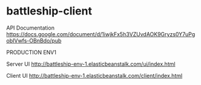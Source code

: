 battleship-client
=================

API Documentation
https://docs.google.com/document/d/1iwjkFx5h3VZUvdAOK9Gryzs0Y7uPgobIVwfs-OBnBdo/pub

PRODUCTION ENV1

Server UI		http://battleship-env-1.elasticbeanstalk.com/ui/index.html

Client UI		http://battleship-env-1.elasticbeanstalk.com/client/index.html
